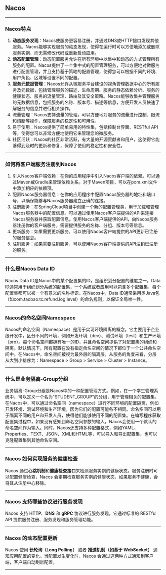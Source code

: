 ## Nacos

---

### Nacos特点

1. **动态服务发现**：Nacos使服务更容易注册，并通过DNS或HTTP接口发现其他服务。Nacos能够实现服务的动态发现，使得在运行时可以方便地添加或删除服务实例，而无需修改代码或重新启动应用。
2. **动态配置管理**：动态配置服务允许在所有环境中以集中和动态的方式管理所有服务的配置。Nacos提供了一个集中式的配置管理服务，可以方便地对微服务进行配置管理，并且支持基于策略的配置管理，使得您可以根据不同的环境、用户角色、区域等设置不同的配置。
3. **服务元数据管理**：Nacos允许从微服务平台建设的视角管理数据中心的所有服务及元数据，包括管理服务的描述、生命周期、服务的静态依赖分析、服务的健康状态、服务的流量管理、路由及其安全策略。Nacos能够收集并管理服务的元数据信息，包括服务的名称、版本号、描述等信息，方便开发人员快速了解服务的信息并进行相关操作。
4. 流量管理：Nacos支持流量的管理，可以方便地对服务的流量进行控制、限流和熔断等操作，保障服务的稳定性和可用性。
5. 易于使用：Nacos提供了简单易用的特性集，包括控制台界面、RESTful API等，使得您可以非常方便地使用它来管理您的微服务。
6. 社区活跃：Nacos的社区非常活跃，有大量的开源贡献者和用户，这使得它能够得到及时的更新和修复，保障了使用的稳定性和安全性。

---

### 如何将客户端服务注册到Nacos

1. 引入Nacos客户端依赖：在你的应用程序中引入Nacos客户端的依赖。可以通过Maven或Gradle来管理依赖关系。对于Maven项目，可以在pom.xml文件中添加相应的依赖项。
2. 配置Nacos服务器信息：在你的应用程序中配置Nacos服务器的地址和端口号，以确保能够与Nacos服务器建立正确的连接。
3. 注册服务：在SpringCloud项目中创建一个新的配置管理类，用于加载和管理Nacos服务器中的配置信息。可以通过使用Nacos客户端提供的API来连接Nacos服务器并获取配置信息。使用Nacos客户端提供的API，向Nacos服务器注册你的客户端服务。需要提供服务的名称、分组、版本号等信息。
4. 更新服务：如果需要更新服务，可以使用Nacos客户端提供的API更新已注册的服务信息。
5. 注销服务：如果需要注销服务，可以使用Nacos客户端提供的API注销已注册的服务。

---

### 什么是Nacos Data ID

Nacos Data ID是Nacos中的某个配置集的ID，是组织划分配置的维度之一。Data ID通常用于组织划分系统的配置集，一个系统或者应用可以包含多个配置集，每个配置集都可以被一个有意义的名称标识。在Nacos中，Data ID通常采用类Java包（如com.taobao.tc.refund.log.level）的命名规则，以保证全局唯一性。

---

### Nacos的命名空间Namespace

Nacos的命名空间（Namespace）是用于实现环境隔离的概念。它主要用于企业级开发中，区分不同的环境，例如开发环境（dev）、测试环境（test）和生产环境（pro）。每个命名空间都拥有唯一的ID，并且命名空间提供了对配置集的组织和隔离。默认情况下，所有配置在没有指定命名空间的情况下都位于一个公共命名空间中。在Nacos中，命名空间被视为最外层的隔离层，从服务的角度来看，分层从大到小排序为：Namespace > Group > Service > Cluster > Instance。

---

### 什么是业务隔离-Group分组

业务隔离-Group分组是Nacos中的一种配置管理方式。例如，在一个学生管理系统中，可以定义一个名为"STUDENT_GROUP"的分组，用于管理相关的配置集。在Nacos中，可以通过命名空间（namespace）进行不同环境的配置隔离，例如开发环境、测试环境和生产环境，因为它们的配置可能各不相同。命名空间可以用于隔离不同的用户和开发人员，使得他们能够使用不同的配置集。在编写程序获取配置集过程中，如果没有感知到命名空间参数的输入，Nacos会使用一个默认的命名空间作为输入。同时，Nacos还支持多种配置格式，例如YAML、Properties、TEXT、JSON、XML和HTML等，可以导入和导出配置集，也可以克隆配置集到其他命名空间。

---

### Nacos 如何实现服务的健康检查

Nacos 通过**心跳机制**和**健康检查接口**来检测服务实例的健康状态。服务注册时可以配置健康检查，Nacos 会定期检查服务实例的健康状态，如果服务不健康，会将其从注册中心移除。

---

### Nacos 支持哪些协议进行服务发现

Nacos 支持 **HTTP**、**DNS** 和 **gRPC** 协议进行服务发现。它通过标准的 RESTful API 提供服务注册、服务发现和服务管理功能。

---

### Nacos 的动态配置更新

Nacos 使用 **长轮询（Long Polling）** 或者 **推送机制（如基于 WebSocket）** 通知应用配置的变化。当配置发生变化时，Nacos 会通过这两种方式通知到客户端，客户端自动刷新配置。

---